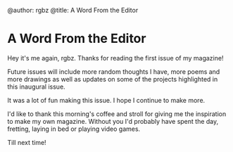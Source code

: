 @author: rgbz
@title: A Word From the Editor

# A Word From the Editor

Hey it's me again, rgbz. Thanks for reading the first issue of my magazine!

Future issues will include more random thoughts I have, more poems and more drawings as well as updates on some of the projects highlighted in this inaugural issue.

It was a lot of fun making this issue. I hope I continue to make more.

I'd like to thank this morning's coffee and stroll for giving me the inspiration to make my own magazine. Without you I'd probably have spent the day, fretting, laying in bed or playing video games.

Till next time!